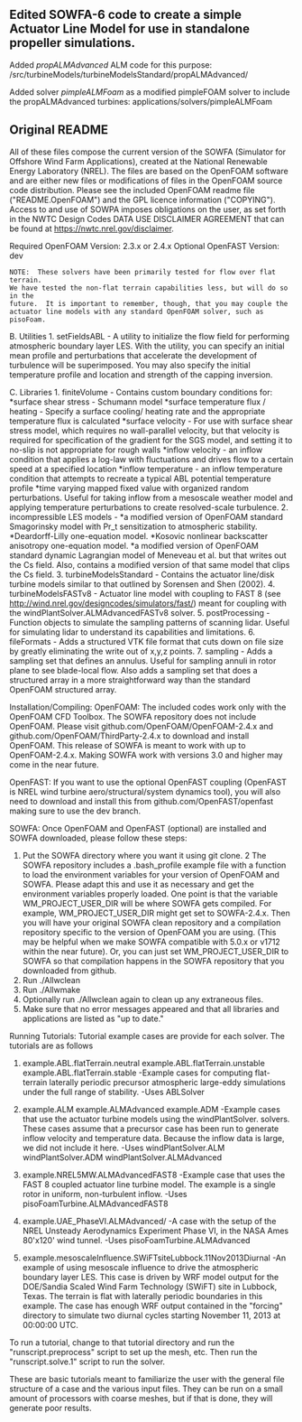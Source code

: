 ## Edited SOWFA-6 code to create a simple Actuator Line Model for use in standalone propeller simulations.

Added *propALMAdvanced* ALM code for this purpose: /src/turbineModels/turbineModelsStandard/propALMAdvanced/

Added solver *pimpleALMFoam* as a modified pimpleFOAM solver to include the propALMAdvanced turbines: applications/solvers/pimpleALMFoam

## Original README

All of these files compose the current version of the SOWFA (Simulator for 
Offshore Wind Farm Applications), created at the National Renewable Energy 
Laboratory (NREL).  The files are based on the OpenFOAM software and are 
either new files or modifications of files in the OpenFOAM source code 
distribution. Please see the included OpenFOAM readme file 
("README.OpenFOAM") and the GPL licence information ("COPYING"). Access
to and use of SOWPA imposes obligations on the user, as set forth in the 
NWTC Design Codes DATA USE DISCLAIMER AGREEMENT that can be found at
<https://nwtc.nrel.gov/disclaimer>.



Required OpenFOAM Version:  2.3.x or 2.4.x
Optional OpenFAST Version:  dev





    NOTE:  These solvers have been primarily tested for flow over flat terrain.
    We have tested the non-flat terrain capabilities less, but will do so in the
    future.  It is important to remember, though, that you may couple the
    actuator line models with any standard OpenFOAM solver, such as pisoFoam.



B.  Utilities
    1.  setFieldsABL - A utility to initialize the flow field for performing
        atmospheric boundary layer LES.  With the utility, you can specify
        an initial mean profile and perturbations that accelerate the
        development of turbulence will be superimposed.  You may also 
        specify the initial temperature profile and location and strength
        of the capping inversion.



C.  Libraries
    1.  finiteVolume - Contains custom boundary conditions for:
            *surface shear stress - Schumann model
            *surface temperature flux / heating - Specify a surface cooling/
             heating rate and the appropriate temperature flux is calculated
            *surface velocity - For use with surface shear stress model,
             which requires no wall-parallel velocity, but that velocity
             is required for specification of the gradient for the SGS
             model, and setting it to no-slip is not appropriate for rough
             walls
            *inflow velocity - an inflow condition that applies a log-law
             with fluctuations and drives flow to a certain speed at a 
             specified location
            *inflow temperature - an inflow temperature condition that 
             attempts to recreate a typical ABL potential temperature
             profile
            *time varying mapped fixed value with organized random
             perturbations.  Useful for taking inflow from a mesoscale
             weather model and applying temperature perturbations to
             create resolved-scale turbulence.
    2.  incompressible LES models - 
            *a modified version of OpenFOAM standard Smagorinsky model
             with Pr_t sensitization to atmospheric stability.
            *Deardorff-Lilly one-equation model.
            *Kosovic nonlinear backscatter anisotropy one-equation model.
            *a modified version of OpenFOAM standard dynamic 
             Lagrangian model of Meneveau et al. but  that writes out
             the Cs field.  Also, contains a modified version of
             that same model that clips the Cs field.
    3.  turbineModelsStandard - Contains the actuator line/disk turbine 
        models similar to that outlined by Sorensen and Shen (2002).
    4.  turbineModelsFASTv8 - Actuator line model with coupling to FAST 8
        (see http://wind.nrel.gov/designcodes/simulators/fast/) meant for
        coupling with the windPlantSolver.ALMAdvancedFASTv8 solver.
    5.  postProcessing - Function objects to simulate the sampling patterns
        of scanning lidar.  Useful for simulating lidar to understand its
        capabilities and limitations. 
    6.  fileFormats - Adds a structured VTK file format that cuts down
        on file size by greatly eliminating the write out of x,y,z points.
    7.  sampling - Adds a sampling set that defines an annulus.  Useful
        for sampling annuli in rotor plane to see blade-local flow.  Also
        adds a sampling set that does a structured array in a more
        straightforward way than the standard OpenFOAM structured array.




Installation/Compiling:
OpenFOAM:
   The included codes work only with the OpenFOAM CFD Toolbox.  The SOWFA
   repository does not include OpenFOAM.  Please visit 
   github.com/OpenFOAM/OpenFOAM-2.4.x and github.com/OpenFOAM/ThirdParty-2.4.x
   to download and install OpenFOAM.  This release of SOWFA is meant to work
   with up to OpenFOAM-2.4.x.  Making SOWFA work with versions 3.0 and higher
   may come in the near future.  

OpenFAST: 
   If you want to use the optional OpenFAST coupling (OpenFAST is NREL wind 
   turbine aero/structural/system dynamics tool), you will also need to 
   download and install this from github.com/OpenFAST/openfast making sure
   to use the dev branch.

SOWFA:
   Once OpenFOAM and OpenFAST (optional) are installed and SOWFA downloaded, 
   please follow these steps:
   1.  Put the SOWFA directory where you want it using git clone.
   2   The SOWFA repository includes a .bash_profile example file with a
       function to load the environment variables for your version of OpenFOAM
       and SOWFA.  Please adapt this and use it as necessary and get the 
       environment variables properly loaded.  One point is that the variable
       WM_PROJECT_USER_DIR will be where SOWFA gets compiled.  For example,
       WM_PROJECT_USER_DIR might get set to SOWFA-2.4.x.  Then you will have
       your original SOWFA clean repository and a compilation repository
       specific to the version of OpenFOAM you are using. (This may be helpful
       when we make SOWFA compatible with 5.0.x or v1712 within the near
       future).  Or, you can just set WM_PROJECT_USER_DIR to SOWFA so that
       compilation happens in the SOWFA repository that you downloaded from
       github.
   3.  Run ./Allwclean
   4.  Run ./Allwmake
   5.  Optionally run ./Allwclean again to clean up any extraneous files.
   6.  Make sure that no error messages appeared and that all libraries and
       applications are listed as "up to date."  



Running Tutorials:
Tutorial example cases are provide for each solver. The tutorials are
as follows
1.  example.ABL.flatTerrain.neutral
    example.ABL.flatTerrain.unstable
    example.ABL.flatTerrain.stable
    -Example cases for computing flat-terrain laterally periodic precursor
     atmospheric large-eddy simulations under the full range of stability.
    -Uses ABLSolver

2.  example.ALM
    example.ALMAdvanced
    example.ADM
    -Example cases that use the actuator turbine models using the 
     windPlantSolver.<X> solvers.  These cases assume that a precursor
     case has been run to generate inflow velocity and temperature 
     data.  Because the inflow data is large, we did not include it here.
    -Uses windPlantSolver.ALM
          windPlantSolver.ADM
          windPlantSolver.ALMAdvanced

3.  example.NREL5MW.ALMAdvancedFAST8
    -Example case that uses the FAST 8 coupled actuator line turbine model.
     The example is a single rotor in uniform, non-turbulent inflow.
    -Uses pisoFoamTurbine.ALMAdvancedFAST8 
 
4.  example.UAE_PhaseVI.ALMAdvanced/
    -A case with the setup of the NREL Unsteady Aerodynamics Experiment
     Phase VI, in the NASA Ames 80'x120' wind tunnel.
    -Uses pisoFoamTurbine.ALMAdvanced

5.  example.mesoscaleInfluence.SWiFTsiteLubbock.11Nov2013Diurnal
    -An example of using mesoscale influence to drive the atmospheric
     boundary layer LES.  This case is driven by WRF model output
     for the DOE/Sandia Scaled Wind Farm Technology (SWiFT) site in 
     Lubbock, Texas.  The terrain is flat with laterally periodic
     boundaries in this example.  The case has enough WRF output
     contained in the "forcing" directory to simulate two diurnal
     cycles starting November 11, 2013 at 00:00:00 UTC.   

To run a tutorial, change to that tutorial directory and run the
"runscript.preprocess" script to set up the mesh, etc.  Then run the
"runscript.solve.1" script to run the solver.

These are basic tutorials meant to familiarize the user with the
general file structure of a case and the various input files.  They
can be run on a small amount of processors with coarse meshes, but if 
that is done, they will generate poor results. 
